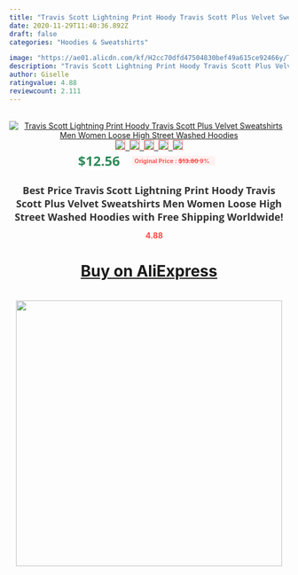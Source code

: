 ```yaml
---
title: "Travis Scott Lightning Print Hoody Travis Scott Plus Velvet Sweatshirts Men Women Loose High Street Washed Hoodies"
date: 2020-11-29T11:40:36.892Z
draft: false
categories: "Hoodies & Sweatshirts"

image: "https://ae01.alicdn.com/kf/H2cc70dfd47504830bef49a615ce92466y/Travis-Scott-Lightning-Print-Hoody-Travis-Scott-Plus-Velvet-Sweatshirts-Men-Women-Loose-High-Street-Washed.jpg"
description: "Travis Scott Lightning Print Hoody Travis Scott Plus Velvet Sweatshirts Men Women Loose High Street Washed Hoodies"
author: Giselle
ratingvalue: 4.88
reviewcount: 2.111
---
```

<br>
<div style="text-align: center;">
<a href="https://s.click.aliexpress.com/e/_98XZyh" target="_blank" rel="nofollow noopener noreferrer"><img alt="Travis Scott Lightning Print Hoody Travis Scott Plus Velvet Sweatshirts Men Women Loose High Street Washed Hoodies" class="magnifier-image" src="https://ae01.alicdn.com/kf/H2cc70dfd47504830bef49a615ce92466y/Travis-Scott-Lightning-Print-Hoody-Travis-Scott-Plus-Velvet-Sweatshirts-Men-Women-Loose-High-Street-Washed.jpg_640x640.jpg">
<br>
<img style="border:1px solid salmon" src="https://ae01.alicdn.com/kf/H2cc70dfd47504830bef49a615ce92466y/Travis-Scott-Lightning-Print-Hoody-Travis-Scott-Plus-Velvet-Sweatshirts-Men-Women-Loose-High-Street-Washed.jpg_120x120.jpg">&nbsp;&nbsp;<img style="border:1px solid salmon" src="https://ae01.alicdn.com/kf/H856ed0c6c7f14249b36cb4989b389cddm/Travis-Scott-Lightning-Print-Hoody-Travis-Scott-Plus-Velvet-Sweatshirts-Men-Women-Loose-High-Street-Washed.jpg_120x120.jpg">&nbsp;&nbsp;<img style="border:1px solid salmon" src="https://ae01.alicdn.com/kf/Hb2545d98dc6143848ae9cd17ee3e4fc2g/Travis-Scott-Lightning-Print-Hoody-Travis-Scott-Plus-Velvet-Sweatshirts-Men-Women-Loose-High-Street-Washed.jpg_120x120.jpg">&nbsp;&nbsp;<img style="border:1px solid salmon" src="https://ae01.alicdn.com/kf/H046e3c7b72a340a0b4899e40df650c71z/Travis-Scott-Lightning-Print-Hoody-Travis-Scott-Plus-Velvet-Sweatshirts-Men-Women-Loose-High-Street-Washed.jpg_120x120.jpg">&nbsp;&nbsp;<img style="border:1px solid salmon" src="https://ae01.alicdn.com/kf/H4ae5e4d904ab4034b56c1a538b1fe0bc9/Travis-Scott-Lightning-Print-Hoody-Travis-Scott-Plus-Velvet-Sweatshirts-Men-Women-Loose-High-Street-Washed.jpg_120x120.jpg"></a></div><br0>
<div style="text-align: center;"><span style="background-color: white; border: 0px; box-sizing: border-box; color: seagreen; display: inline-block; font-family: &quot;open sans&quot; , &quot;arial&quot; , &quot;helvetica&quot; , sans-serif , &quot;heiti&quot;; font-size: 24px; font-stretch: inherit; font-weight: 700; line-height: inherit; margin: 0px 10px 0px 0px; padding: 0px; vertical-align: middle;">$12.56 </span>
<span style="background: rgb(255 , 241 , 241); border-radius: 3px; border: 0px; box-sizing: border-box; color: #ff4747; display: inline-block; font-family: inherit; font-size: 12px; font-stretch: inherit; font-style: inherit; font-variant: inherit; font-weight: 600; line-height: inherit; margin: 0px; padding: 2px 5px; transform: scale(0.9); vertical-align: middle;">Original Price : <b style="text-decoration: line-through;">$13.80 </b> 9%&nbsp;&nbsp;</span></div>
<h1 style="color: #333333; display: inline-block; font-family: &quot;open sans&quot; , &quot;arial&quot; , &quot;helvetica&quot; , sans-serif , &quot;heiti&quot;; font-size: 18px; font-stretch: inherit; font-weight: 700; text-align: center;">Best Price Travis Scott Lightning Print Hoody Travis Scott Plus Velvet Sweatshirts Men Women Loose High Street Washed Hoodies with Free Shipping Worldwide!</h1>
<div style="color: #ff4747; text-align: center;">
<img src="https://4.bp.blogspot.com/-M0ZcTcb-5uY/XleCXlxnR4I/AAAAAAAAAEc/OrjgMkXV1oMQFaCRZj5HQwOCBcu3w1FegCPcBGAYYCw/s1600/star.png" style="height: 15px;">&nbsp;<b>4.88</b></div>
<div class="button_cont" align="center"><a class="buynow_a" href="https://s.click.aliexpress.com/e/_98XZyh" target="_blank" rel="nofollow noopener noreferrer"><H1>Buy on AliExpress</H1></a></div><br>
<div class="separator" style="clear: both; text-align: center;">
<img src="https://lh3.googleusercontent.com/-pTy5HemUv9M/XlePHvY0dAI/AAAAAAAAAE4/0nX5iRUoIWY8eMW9Dpxeirr157OZliDIgCLcBGAsYHQ/s1600/badge.gif" width="480">
</div>
